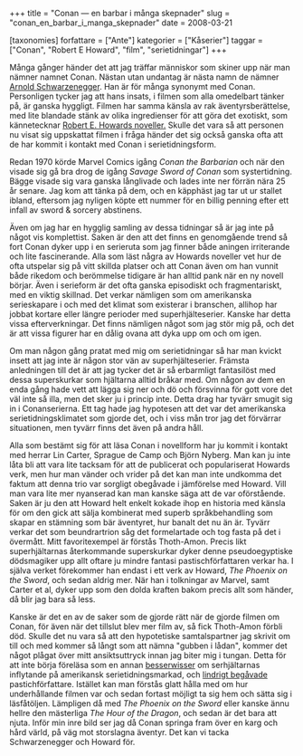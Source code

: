+++
title = "Conan — en barbar i många skepnader"
slug = "conan_en_barbar_i_manga_skepnader"
date = 2008-03-21

[taxonomies]
forfattare = ["Ante"]
kategorier = ["Kåserier"]
taggar = ["Conan", "Robert E Howard", "film", "serietidningar"]
+++

Många gånger händer det att jag träffar människor som skiner upp när man
nämner namnet Conan. Nästan utan undantag är nästa namn de nämner [Arnold
Schwarzenegger](http://en.wikipedia.org/wiki/Arnold_Schwarzenegger). Han är
för många synonymt med Conan. Personligen tycker jag att hans insats, i
filmen som alla omedelbart tänker på, är ganska hyggligt. Filmen har samma
känsla av rak äventyrsberättelse, med lite blandade stänk av olika
ingredienser för att göra det exotiskt, som kännetecknar [Robert E. Howards
noveller.](http://en.wikipedia.org/wiki/Robert_E_Howard) Skulle det vara så
att personen nu visat sig uppskattat filmen i fråga händer det sig också
ganska ofta att de har kommit i kontakt med Conan i serietidningsform.

Redan 1970 körde Marvel Comics igång _Conan the Barbarian_ och när den visade
sig gå bra drog de igång _Savage Sword of Conan_ som systertidning. Bägge
visade sig vara ganska långlivade och lades inte ner förrän nära 25 år
senare. Jag kom att tänka på dem, och en käpphäst jag tar ut ur stallet
ibland, eftersom jag nyligen köpte ett nummer för en billig penning efter ett
infall av sword & sorcery abstinens.

Även om jag har en hygglig samling av dessa tidningar så är jag inte på något
vis komplettist. Saken är den att det finns en genomgående trend så fort
Conan dyker upp i en serieruta som jag finner både aningen irriterande och
lite fascinerande. Alla som läst några av Howards noveller vet hur de ofta
utspelar sig på vitt skillda platser och att Conan även om han vunnit både
rikedom och berömmelse tidigare är han alltid pank när en ny novell börjar.
Även i serieform är det ofta ganska episodiskt och fragmentariskt, med en
viktig skillnad. Det verkar nämligen som om amerikanska serieskapare i och
med det klimat som existerar i branschen, allihop har jobbat kortare eller
längre perioder med superhjälteserier. Kanske har detta vissa
efterverkningar. Det finns nämligen något som jag stör mig på, och det är att
vissa figurer har en dålig ovana att dyka upp om och om igen.

Om man någon gång pratat med mig om serietidningar så har man kvickt insett
att jag inte är någon stor vän av superhjälteserier. Främsta anledningen till
det är att jag tycker det är så erbarmligt fantasilöst med dessa superskurkar
som hjältarna alltid bråkar med. Om någon av dem en enda gång hade vett att
lägga sig ner och dö och försvinna för gott vore det väl inte så illa, men
det sker ju i princip inte. Detta drag har tyvärr smugit sig in i
Conanserierna. Ett tag hade jag hypotesen att det var det amerikanska
serietidningsklimatet som gjorde det, och i viss mån tror jag det förvärrar
situationen, men tyvärr finns det även på andra håll.

Alla som bestämt sig för att läsa Conan i novellform har ju kommit i kontakt
med herrar Lin Carter, Sprague de Camp och Björn Nyberg. Man kan ju inte låta
bli att vara lite tacksam för att de publicerat och populariserat Howards
verk, men hur man vänder och vrider på det kan man inte undkomma det faktum
att denna trio var sorgligt obegåvade i jämförelse med Howard. Vill man vara
lite mer nyanserad kan man kanske säga att de var oförstående. Saken är ju
den att Howard helt enkelt kokade ihop en historia med känsla för om den gick
att sälja kombinerat med superb språkbehandling som skapar en stämning som
bär äventyret, hur banalt det nu än är. Tyvärr verkar det som beundrartrion
såg det formelartade och tog fasta på det i övermått. Mitt favoritexempel är
förstås Thoth-Amon. Precis likt superhjältarnas återkommande superskurkar
dyker denne pseudoegyptiske dödsmagiker upp allt oftare ju mindre fantasi
pastischförfattaren verkar ha. I själva verket förekommer han endast i ett
verk av Howard, _The Phoenix on the Sword_, och sedan aldrig mer. När han i
tolkningar av Marvel, samt Carter et al, dyker upp som den dolda kraften
bakom precis allt som händer, då blir jag bara så less.

Kanske är det en av de saker som de gjorde rätt när de gjorde filmen om
Conan, för även när det tillslut blev mer film av, så fick Thoth-Amon förbli
död. Skulle det nu vara så att den hypotetiske samtalspartner jag skrivit om
till och med kommer så långt som att nämna "gubben i lådan", kommer det något
plågat över mitt ansiktsuttryck innan jag biter mig i tungan. Detta för att
inte börja föreläsa som en annan
[besserwisser](http://en.wikipedia.org/wiki/Messerschmidt) om serhjältarnas
inflytande på amerikansk serietidningsmarkad, och [lindrigt
begåvade](http://en.wikipedia.org/wiki/Robert_Jordan) pastichförfattare.
Istället kan man förstås glatt hålla med om hur underhållande filmen var och
sedan fortast möjligt ta sig hem och sätta sig i läsfåtöljen. Lämpligen då
med _The Phoenix on the Sword_ eller kanske ännu hellre den mästerliga _The
Hour of the Dragon_, och sedan är det bara att njuta. Inför min inre bild ser
jag då Conan springa fram över en karg och hård värld, på väg mot storslagna
äventyr. Det kan vi tacka Schwarzenegger och Howard för.
